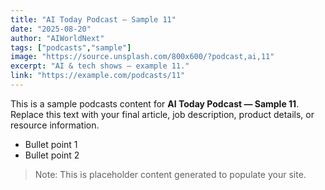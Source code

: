 ```yaml
---
title: "AI Today Podcast — Sample 11"
date: "2025-08-20"
author: "AIWorldNext"
tags: ["podcasts","sample"]
image: "https://source.unsplash.com/800x600/?podcast,ai,11"
excerpt: "AI & tech shows — example 11."
link: "https://example.com/podcasts/11"
---
```


This is a sample podcasts content for **AI Today Podcast — Sample 11**. Replace this text with your final article, job description, product details, or resource information.

- Bullet point 1
- Bullet point 2

> Note: This is placeholder content generated to populate your site.
